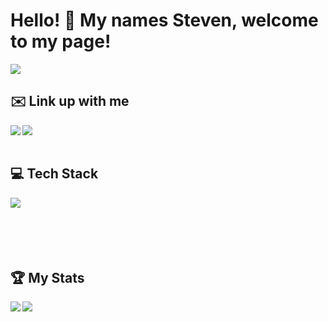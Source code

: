 <h1>Hello! 👋 My names Steven, welcome to my page!</h1>
<img src='https://komarev.com/ghpvc/?username=stevkim&color=green' />


<h2>✉️ Link up with me</h2>
<div>
  <a href='https://www.linkedin.com/in/stevkim/' target='_blank'>
    <img src='https://img.shields.io/badge/LinkedIn-0077B5?style=for-the-badge&logo=linkedin&logoColor=white' align='left' />
  </a>
  <a href='mailto:stevenn.kkim@gmail.com'>
    <img src='https://img.shields.io/badge/Gmail-D14836?style=for-the-badge&logo=gmail&logoColor=white' align='left' />
  </a>
</div>
<br />
<br />
<h2> 💻 Tech Stack</h2>
<div>
  <img src='https://skillicons.dev/icons?i=js,html,css,aws,express,react,ts,vite,webpack,mongodb,redux,tailwind,vscode,git,mysql,sequelize,postman,nodejs&perline=10' align='left' />
</div>
<br />
<br />
<br />
<br />
<br />
<h2> 🏆 My Stats</h2>
<div>
  <img src='https://github-readme-stats.vercel.app/api?username=stevkim&theme=dark&show_icons=true' align='left'/>
  <img src='https://github-readme-stats.vercel.app/api/top-langs/?username=stevkim&size_weight=0.5&count_weight=0.5&theme=dark'  align='left' />
</div>

